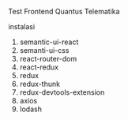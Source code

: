 Test Frontend Quantus Telematika

instalasi

1. semantic-ui-react
2. semanti-ui-css
3. react-router-dom
4. react-redux
5. redux
6. redux-thunk
7. redux-devtools-extension
8. axios
9. lodash

